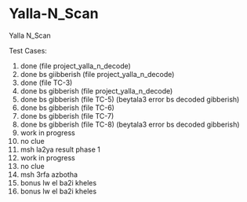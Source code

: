 # Yalla-N_Scan
Yalla N_Scan

Test Cases:
1. done (file project_yalla_n_decode)
2. done bs giibberish (file project_yalla_n_decode)
3. done (file TC-3)
4. done bs gibberish  (file project_yalla_n_decode)
5. done bs gibberish (file TC-5) (beytala3 error bs decoded gibberish)
6. done bs gibberish (file TC-6)
7. done bs gibberish (file TC-7)
8. done bs gibberish (file TC-8) (beytala3 error bs decoded gibberish)
9. work in progress
10. no clue
11. msh la2ya result phase 1
12. work in progress
13. no clue
14. msh 3rfa azbotha
15. bonus lw el ba2i kheles
16. bonus lw el ba2i kheles
